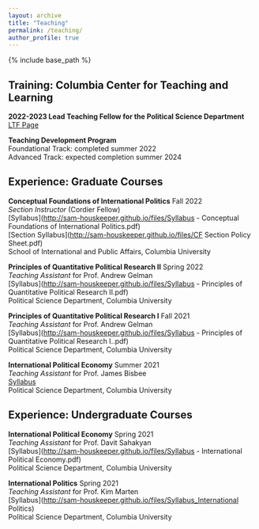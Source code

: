 ```yaml
---
layout: archive
title: "Teaching"
permalink: /teaching/
author_profile: true
---
```

{% include base_path %}



## Training: Columbia Center for Teaching and Learning


**2022-2023 Lead Teaching Fellow for the Political Science Department**
<br>[LTF Page](https://ctl.columbia.edu/graduate-instructors/opportunities-for-graduate-students/lead-teaching-fellows/2022-3/)

**Teaching Development Program**
<br>Foundational Track: completed summer 2022
<br>Advanced Track: expected completion summer 2024



## Experience: Graduate Courses

**Conceptual Foundations of International Politics** Fall 2022
<br>*Section Instructor* (Cordier Fellow)
<br>[Syllabus](http://sam-houskeeper.github.io/files/Syllabus - Conceptual Foundations of International Politics.pdf)
<br>[Section Syllabus](http://sam-houskeeper.github.io/files/CF Section Policy Sheet.pdf)
<br>School of International and Public Affairs, Columbia University

**Principles of Quantitative Political Research II** Spring 2022
<br>*Teaching Assistant* for Prof. Andrew Gelman
<br>[Syllabus](http://sam-houskeeper.github.io/files/Syllabus - Principles of Quantitative Political Research II.pdf)
<br>Political Science Department, Columbia University

**Principles of Quantitative Political Research I** Fall 2021
<br>*Teaching Assistant* for Prof. Andrew Gelman
<br>[Syllabus](http://sam-houskeeper.github.io/files/Syllabus - Principles of Quantitative Political Research I..pdf)
<br>Political Science Department, Columbia University

**International Political Economy** Summer 2021
<br>*Teaching Assistant* for Prof. James Bisbee
<br>[Syllabus](http://sam-houskeeper.github.io/files/syllabus_IPE_summer.pdf)
<br>Political Science Department, Columbia University


## Experience: Undergraduate Courses

**International Political Economy** Spring 2021
<br>*Teaching Assistant* for Prof. Davit Sahakyan
<br>[Syllabus](http://sam-houskeeper.github.io/files/Syllabus - International Political Economy.pdf)
<br>Political Science Department, Columbia University

**International Politics** Spring 2021
<br>*Teaching Assistant* for Prof. Kim Marten
<br>[Syllabus](http://sam-houskeeper.github.io/files/Syllabus_International Politics)
<br>Political Science Department, Columbia University


